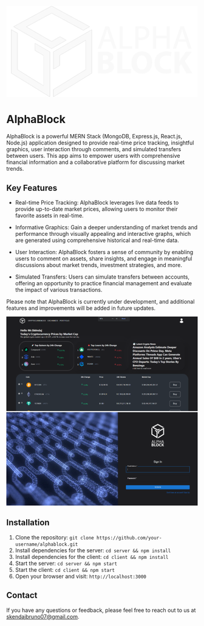 ![AlphaBlock Logo](logo.png)

# AlphaBlock

AlphaBlock is a powerful MERN Stack (MongoDB, Express.js, React.js, Node.js) application designed to provide real-time price tracking, insightful graphics, user interaction through comments, and simulated transfers between users. This app aims to empower users with comprehensive financial information and a collaborative platform for discussing market trends.

## Key Features

- Real-time Price Tracking: AlphaBlock leverages live data feeds to provide up-to-date market prices, allowing users to monitor their favorite assets in real-time.

- Informative Graphics: Gain a deeper understanding of market trends and performance through visually appealing and interactive graphs, which are generated using comprehensive historical and real-time data.

- User Interaction: AlphaBlock fosters a sense of community by enabling users to comment on assets, share insights, and engage in meaningful discussions about market trends, investment strategies, and more.

- Simulated Transfers: Users can simulate transfers between accounts, offering an opportunity to practice financial management and evaluate the impact of various transactions.

Please note that AlphaBlock is currently under development, and additional features and improvements will be added in future updates.

![AlphaBlock Screenshot](screenshot.png)
![AlphaBlock Screenshot2](screenshot2.png)

## Installation

1. Clone the repository: `git clone https://github.com/your-username/alphablock.git`
2. Install dependencies for the server: `cd server && npm install`
3. Install dependencies for the client: `cd client && npm install`
4. Start the server: `cd server && npm start`
5. Start the client: `cd client && npm start`
6. Open your browser and visit: `http://localhost:3000`

## Contact

If you have any questions or feedback, please feel free to reach out to us at [skendajbruno07@gmail.com](mailto:skendajbruno07@gmail.com).
